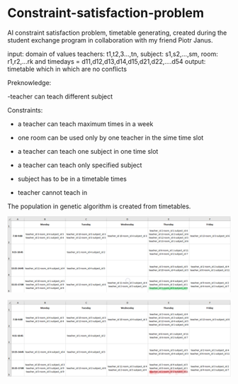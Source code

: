 # Constraint-satisfaction-problem
AI constraint satisfaction problem, timetable generating, created during the student exchange program in collaboration with my friend Piotr Janus. 

input: domain of values teachers: t1,t2,3...,tn, subject: s1,s2,...,sm, room: r1,r2,...rk and timedays = d11,d12,d13,d14,d15,d21,d22,....d54
output: timetable which in which are no conflicts     

Preknowledge: 

-teacher can teach different subject

Constraints:

- a teacher can teach maximum <limit> times in a week 

- one room can be used only by one teacher in the sime time slot

- a teacher can teach one subject in one time slot

- a teacher can teach only specified subject

- subject has to be in a timetable <timesPerWeek> times
  
- teacher cannot teach in <notAvaialableHours>

The population in genetic algorithm is created from timetables.

![Timetable before mutation](https://github.com/matbarPL/Constraint-satisfaction-problem/blob/master/mut0.png)

![Timetable after mutation](https://github.com/matbarPL/Constraint-satisfaction-problem/blob/master/mut.png)
